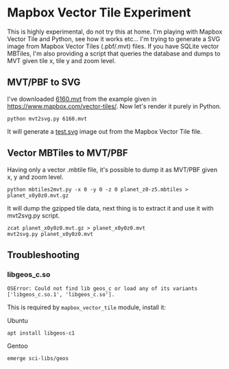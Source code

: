 # Mapbox Vector Tile Experiment
This is highly experimental, do not try this at home.
I'm playing with Mapbox Vector Tile and Python, see how it works etc... I'm trying to generate a SVG image from Mapbox Vector Tiles (.pbf/.mvt) files.
If you have SQLite vector MBTiles, I'm also providing a script that queries the database and dumps to MVT given tile x, tile y and zoom level.

## MVT/PBF to SVG
I've downloaded [6160.mvt](http://a.tiles.mapbox.com/v4/mapbox.mapbox-streets-v7/14/4823/6160.mvt?access_token=pk.eyJ1IjoibWFwYm94IiwiYSI6ImNpbG10dnA3NzY3OTZ0dmtwejN2ZnUycjYifQ.1W5oTOnWXQ9R1w8u3Oo1yA) from the example given in https://www.mapbox.com/vector-tiles/.
Now let's render it purely in Python.
```
python mvt2svg.py 6160.mvt
```
It will generate a [test.svg](http://imgh.us/test_259.svg) image out from the Mapbox Vector Tile file.

## Vector MBTiles to MVT/PBF
Having only a vector .mbtile file, it's possible to dump it as MVT/PBF given x, y and zoom level.
```
python mbtiles2mvt.py -x 0 -y 0 -z 0 planet_z0-z5.mbtiles > planet_x0y0z0.mvt.gz
```
It will dump the gzipped tile data, next thing is to extract it and use it with mvt2svg.py script.
```
zcat planet_x0y0z0.mvt.gz > planet_x0y0z0.mvt
mvt2svg.py planet_x0y0z0.mvt
```

## Troubleshooting
### libgeos_c.so
```
OSError: Could not find lib geos_c or load any of its variants ['libgeos_c.so.1', 'libgeos_c.so'].
```
This is required by `mapbox_vector_tile` module, install it:

Ubuntu
```
apt install libgeos-c1
```
Gentoo
```
emerge sci-libs/geos
```
